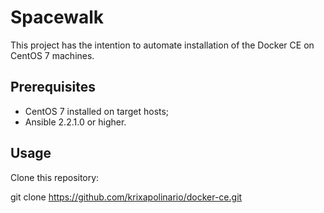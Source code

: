 Spacewalk
=========

This project has the intention to automate installation of the Docker CE on CentOS 7 machines.


Prerequisites
-------------

  * CentOS 7 installed on target hosts;
  * Ansible 2.2.1.0 or higher.

Usage
-----

Clone this repository:

git clone https://github.com/krixapolinario/docker-ce.git

